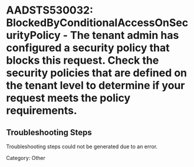 # AADSTS530032: BlockedByConditionalAccessOnSecurityPolicy - The tenant admin has configured a security policy that blocks this request. Check the security policies that are defined on the tenant level to determine if your request meets the policy requirements.


## Troubleshooting Steps
Troubleshooting steps could not be generated due to an error.

Category: Other